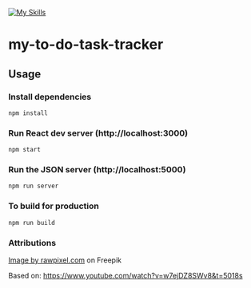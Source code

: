 [![My Skills](https://skillicons.dev/icons?i=html,js,react,css&theme=light)](https://skillicons.dev)
# my-to-do-task-tracker

## Usage

### Install dependencies

```
npm install
```

### Run React dev server (http://localhost:3000)

```
npm start
```

### Run the JSON server (http://localhost:5000)

```
npm run server
```

### To build for production

```
npm run build
```

### Attributions
<a href="https://www.freepik.com/free-photo/blue-concrete-wall-with-scratches_11460555.htm?query=background#from_view=detail_alsolike">Image by rawpixel.com</a> on Freepik

Based on: https://www.youtube.com/watch?v=w7ejDZ8SWv8&t=5018s
